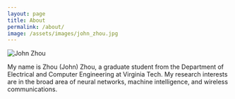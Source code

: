 ```yaml
---
layout: page
title: About
permalink: /about/
image: /assets/images/john_zhou.jpg
---
```


![John Zhou]({{page.image|relative_url}})


My name is Zhou (John) Zhou, a graduate student from the Department of Electrical and Computer Engineering at Virginia Tech. My research interests
are in the broad area of neural networks, machine intelligence, and wireless communications. 

